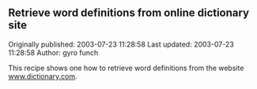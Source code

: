## Retrieve word definitions from online dictionary site

Originally published: 2003-07-23 11:28:58
Last updated: 2003-07-23 11:28:58
Author: gyro funch

This recipe shows one how to retrieve word definitions from the website www.dictionary.com.
